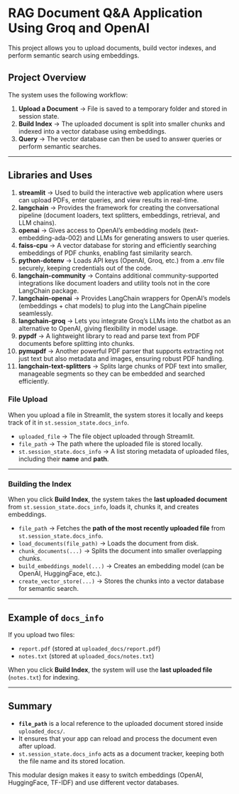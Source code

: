 # RAG Document Q&A Application Using Groq and OpenAI

This project allows you to upload documents, build vector indexes, and perform semantic search using embeddings.

## Project Overview
The system uses the following workflow:
1. **Upload a Document** → File is saved to a temporary folder and stored in session state.
2. **Build Index** → The uploaded document is split into smaller chunks and indexed into a vector database using embeddings.
3. **Query** → The vector database can then be used to answer queries or perform semantic searches.

---

## Libraries and Uses
1. **streamlit** → Used to build the interactive web application where users can upload PDFs, enter queries, and view results in real-time.
2. **langchain** → Provides the framework for creating the conversational pipeline (document loaders, text splitters, embeddings, retrieval, and LLM chains).
3. **openai** → Gives access to OpenAI’s embedding models (text-embedding-ada-002) and LLMs for generating answers to user queries.
4. **faiss-cpu** → A vector database for storing and efficiently searching embeddings of PDF chunks, enabling fast similarity search.
5. **python-dotenv** → Loads API keys (OpenAI, Groq, etc.) from a .env file securely, keeping credentials out of the code.
6. **langchain-community** → Contains additional community-supported integrations like document loaders and utility tools not in the core LangChain package.
7. **langchain-openai** → Provides LangChain wrappers for OpenAI’s models (embeddings + chat models) to plug into the LangChain pipeline seamlessly.
8. **langchain-groq** → Lets you integrate Groq’s LLMs into the chatbot as an alternative to OpenAI, giving flexibility in model usage.
9. **pypdf** → A lightweight library to read and parse text from PDF documents before splitting into chunks.
10. **pymupdf** → Another powerful PDF parser that supports extracting not just text but also metadata and images, ensuring robust PDF handling.
11. **langchain-text-splitters** → Splits large chunks of PDF text into smaller, manageable segments so they can be embedded and searched efficiently.

### File Upload
When you upload a file in Streamlit, the system stores it locally and keeps track of it in `st.session_state.docs_info`.

- `uploaded_file` → The file object uploaded through Streamlit.  
- `file_path` → The path where the uploaded file is stored locally.  
- `st.session_state.docs_info` → A list storing metadata of uploaded files, including their **name** and **path**.

---

### Building the Index
When you click **Build Index**, the system takes the **last uploaded document** from `st.session_state.docs_info`, loads it, chunks it, and creates embeddings.

- `file_path` → Fetches the **path of the most recently uploaded file** from `st.session_state.docs_info`.  
- `load_documents(file_path)` → Loads the document from disk.  
- `chunk_documents(...)` → Splits the document into smaller overlapping chunks.  
- `build_embeddings_model(...)` → Creates an embedding model (can be OpenAI, HuggingFace, etc.).  
- `create_vector_store(...)` → Stores the chunks into a vector database for semantic search.

---

## Example of `docs_info`

If you upload two files:  
- `report.pdf` (stored at `uploaded_docs/report.pdf`)  
- `notes.txt` (stored at `uploaded_docs/notes.txt`)  


When you click **Build Index**, the system will use the **last uploaded file** (`notes.txt`) for indexing.

---

## Summary
- **`file_path`** is a local reference to the uploaded document stored inside `uploaded_docs/`.  
- It ensures that your app can reload and process the document even after upload.  
- `st.session_state.docs_info` acts as a document tracker, keeping both the file name and its stored location.

This modular design makes it easy to switch embeddings (OpenAI, HuggingFace, TF-IDF) and use different vector databases.
